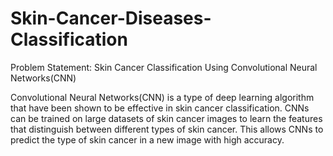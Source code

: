 # Skin-Cancer-Diseases-Classification

Problem Statement: Skin Cancer Classification Using Convolutional Neural Networks(CNN)

Convolutional Neural Networks(CNN) is a type of deep learning algorithm that have been shown to be effective in skin cancer classification. 
CNNs can be trained on large datasets of skin cancer images to learn the features that distinguish between different types of skin cancer. 
This allows CNNs to predict the type of skin cancer in a new image with high accuracy.

